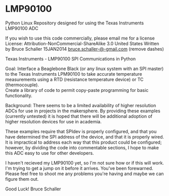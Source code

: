 LMP90100
========

Python Linux Repository designed for using the Texas Instruments LMP90100 ADC

If you wish to use this code commercially, please email me for a license 
License:  Attribution-NonCommercial-ShareAlike 3.0 United States
Written by Bruce Schaller 15JAN2014
bruce.schaller-@-gmail.com (remove dashes)

Texas Instruments - LMP90100 SPI Communications in Python

Goal: Interface a Beaglebone Black (or any linux system with an SPI master) to the Texas Instruments LPM90100 
to take accurate temperature measurements using a RTD (resistance temperature device) or TC (thermocouple).  
Create a library of code to permit copy-paste programming for basic functionality.

Background:
  There seems to be a limited availability of higher resolution ADCs for use in projects in the makersphere.  By providing these examples (currently untested) it is hoped that there will be additional adoption of higher resolution devices for use in academia.  
  
  These examples require that SPIdev is properly configured, and that you have determined the SPI address of the device, and that it is properly wired.  It is impractical to address each way that this product could be configured; however, by dividing the code into commentable sections, I hope to make this ADC easy to use for other developers.
  
  I haven't recieved my LMP90100 yet, so I'm not sure how or if this will work.  I'm trying to get a jump on it before it arrives.  You've been forewarned.  Please feel free to shoot me any problems you're having and maybe we can figure them out.
  
  Good Luck!
  Bruce Schaller
